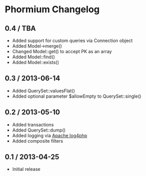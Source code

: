 Phormium Changelog
==================

0.4 / TBA
---------
* Added support for custom queries via Connection object
* Added Model->merge()
* Changed Model::get() to accept PK as an array
* Added Model::find()
* Added Model::exists()

0.3 / 2013-06-14
----------------

* Added QuerySet::valuesFlat()
* Added optional parameter $allowEmpty to QuerySet::single()

0.2 / 2013-05-10
----------------

* Added transactions
* Added QuerySet::dump()
* Added logging via [Apache log4php](http://logging.apache.org/log4php/)
* Added composite filters

0.1 / 2013-04-25
----------------

* Initial release
